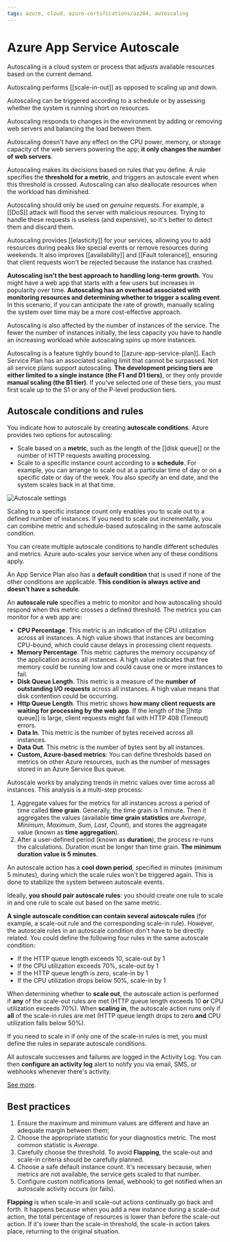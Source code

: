 ```yaml
---
tags: azure, cloud, azure-certifications/az204, autoscaling
---
```


# Azure App Service Autoscale

Autoscaling is a cloud system or process that adjusts available resources based on the current demand.

Autoscaling performs [[scale-in-out]] as opposed to scaling up and down.

Autoscaling can be triggered according to a schedule or by assessing whether the system is running short on resources.

Autoscaling responds to changes in the environment by adding or removing web servers and balancing the load between them.

Autoscaling doesn't have any effect on the CPU power, memory, or storage capacity of the web servers powering the app; **it only changes the number of web servers**.

Autoscaling makes its decisions based on rules that you define. A rule specifies the **threshold for a metric**, and triggers an autoscale event when this threshold is crossed. Autoscaling can also deallocate resources when the workload has diminished.

Autoscaling should only be used on *genuine* requests. For example, a [[DoS]] attack will flood the server with malicious resources. Trying to handle these requests is useless (and expensive), so it's better to detect them and discard them.

Autoscaling provides [[elasticity]] for your services, allowing you to add resources during peaks like special events or remove resources during weekends. It also improves [[availability]] and [[Fault tolerance]], ensuring that client requests won't be rejected because the instance has crashed.

**Autoscaling isn't the best approach to handling long-term growth.** You might have a web app that starts with a few users but increases in popularity over time. **Autoscaling has an overhead associated with monitoring resources and determining whether to trigger a scaling event**. In this scenario, if you can anticipate the rate of growth, manually scaling the system over time may be a more cost-effective approach.

Autoscaling is also affected by the number of instances of the service. The fewer the number of instances initially, the less capacity you have to handle an increasing workload while autoscaling spins up more instances.

Autoscaling is a feature tightly bound to [[azure-app-service-plan]]. Each Service Plan has an associated scaling limit that cannot be surpassed. Not all service plans support autoscaling. **The development pricing tiers are either limited to a single instance (the F1 and D1 tiers)**, or they only provide **manual scaling (the B1 tier)**. If you've selected one of these tiers, you must first scale up to the S1 or any of the P-level production tiers.

## Autoscale conditions and rules

You indicate how to autoscale by creating **autoscale conditions**. Azure provides two options for autoscaling:

- Scale based on a **metric**, such as the length of the [[disk queue]] or the number of HTTP requests awaiting processing.
- Scale to a specific instance count according to a **schedule**. For example, you can arrange to scale out at a particular time of day or on a specific date or day of the week. You also specify an end date, and the system scales back in at that time.

![Autoscale settings](./autoscale-settings.png)

Scaling to a specific instance count only enables you to scale out to a defined number of instances. If you need to scale out incrementally, you can combine metric and schedule-based autoscaling in the same autoscale condition.

You can create multiple autoscale conditions to handle different schedules and metrics. Azure auto-scales your service when any of these conditions apply.

An App Service Plan also has a **default condition** that is used if none of the other conditions are applicable. **This condition is always active and doesn't have a schedule**.

An **autoscale rule** specifies a metric to monitor and how autoscaling should respond when this metric crosses a defined threshold. The metrics you can monitor for a web app are:

- **CPU Percentage**. This metric is an indication of the CPU utilization across all instances. A high value shows that instances are becoming CPU-bound, which could cause delays in processing client requests.
- **Memory Percentage**. This metric captures the memory occupancy of the application across all instances. A high value indicates that free memory could be running low and could cause one or more instances to fail.
- **Disk Queue Length**. This metric is a measure of the **number of outstanding I/O requests** across all instances. A high value means that disk contention could be occurring.
- **Http Queue Length**. This metric shows **how many client requests are waiting for processing by the web app**. If the length of the [[http queue]] is large, client requests might fail with HTTP 408 (Timeout) errors.
- **Data In**. This metric is the number of bytes received across all instances.
- **Data Out**. This metric is the number of bytes sent by all instances.
- **Custom, Azure-based metrics**: You can define thresholds based on metrics on other Azure resources, such as the number of messages stored in an Azure Service Bus queue.

Autoscale works by analyzing trends in metric values over time across all instances. This analysis is a multi-step process:

1. Aggregate values for the metrics for all instances across a period of time called **time grain**. Generally, the time grain is 1 minute. Then it aggregates the values (available **time grain statistics** are *Average*, *Minimum*, *Maximum*, *Sum*, *Last*, *Count*), and stores the aggreagate value (known as **time aggregation**).
2. After a user-defined period (known as **duration**), the process re-runs the calculations. Duration must be longer than time grain. **The minimum duration value is 5 minutes**.

An autoscale action has a **cool down period**, specified in minutes (minimum 5 minutes), during which the scale rules won't be triggered again. This is done to stabilize the system between autoscale events.

Ideally, **you should pair autoscale rules**: you should create one rule to scale in and one rule to scale out based on the same metric.

**A single autoscale condition can contain several autoscale rules** (for example, a scale-out rule and the corresponding scale-in rule). However, the autoscale rules in an autoscale condition don't have to be directly related.
You could define the following four rules in the same autoscale condition:

- If the HTTP queue length exceeds 10, scale-out by 1
- If the CPU utilization exceeds 70%, scale-out by 1
- If the HTTP queue length is zero, scale-in by 1
- If the CPU utilization drops below 50%, scale-in by 1

When determining whether to **scale out**, the autoscale action is performed if **any** of the scale-out rules are met (HTTP queue length exceeds 10 **or** CPU utilization exceeds 70%).
When **scaling in**, the autoscale action runs only if **all** of the scale-in rules are met (HTTP queue length drops to zero **and** CPU utilization falls below 50%).

If you need to scale in if only one of the scale-in rules is met, you must define the rules in separate autoscale conditions.

All autoscale successes and failures are logged in the Activity Log. You can then **configure an activity log** alert to notify you via email, SMS, or webhooks whenever there's activity.

[See more](https://learn.microsoft.com/en-us/azure/azure-monitor/autoscale/autoscale-understanding-settings).

## Best practices

1. Ensure the maximum and minimum values are different and have an adequate margin between them;
2. Choose the appropriate statistic for your diagnostics metric. The most common statistic is *Average*.
3. Carefully choose the threshold. To avoid **Flapping**, the scale-out and scale-in criteria should be carefully planned.
4. Choose a safe default instance count. It's necessary because, when metrics are not available, the service gets scaled to that number.
5. Configure custom notifications (email, webhook) to get notified when an autoscale activity occurs (or fails).

**Flapping** is when scale-in and scale-out actions continually go back and forth. It happens because when you add a new instance during a scale-out action, the total percentage of resources is lower than before the scale-out action. If it's lower than the scale-in threshold, the scale-in action takes place, returning to the original situation.
